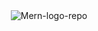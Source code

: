 <div style="text-align:center"><img src="https://i.ibb.co/T1B2pf5/Mern-logo-repo.png" alt="Mern-logo-repo" border="0" /></div>
